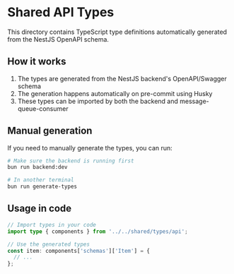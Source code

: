 # Shared API Types

This directory contains TypeScript type definitions automatically generated from the NestJS OpenAPI schema.

## How it works

1. The types are generated from the NestJS backend's OpenAPI/Swagger schema
2. The generation happens automatically on pre-commit using Husky
3. These types can be imported by both the backend and message-queue-consumer

## Manual generation

If you need to manually generate the types, you can run:

```bash
# Make sure the backend is running first
bun run backend:dev

# In another terminal
bun run generate-types
```

## Usage in code

```typescript
// Import types in your code
import type { components } from '../../shared/types/api';

// Use the generated types
const item: components['schemas']['Item'] = {
  // ...
};
``` 
